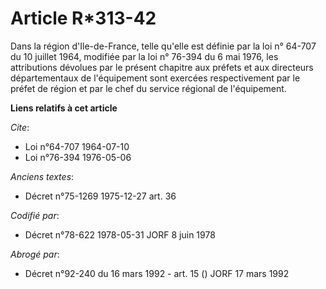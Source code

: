 # Article R*313-42

Dans la région d'Ile-de-France, telle qu'elle est définie par la loi n° 64-707 du 10 juillet 1964, modifiée par la loi n°
76-394 du 6 mai 1976, les attributions dévolues par le présent chapitre aux préfets et aux directeurs départementaux de
l'équipement sont exercées respectivement par le préfet de région et par le chef du service régional de l'équipement.

**Liens relatifs à cet article**

_Cite_:

  - Loi n°64-707 1964-07-10
  - Loi n°76-394 1976-05-06

_Anciens textes_:

  - Décret n°75-1269 1975-12-27 art. 36

_Codifié par_:

  - Décret n°78-622 1978-05-31 JORF 8 juin 1978

_Abrogé par_:

  - Décret n°92-240 du 16 mars 1992 - art. 15 () JORF 17 mars 1992
